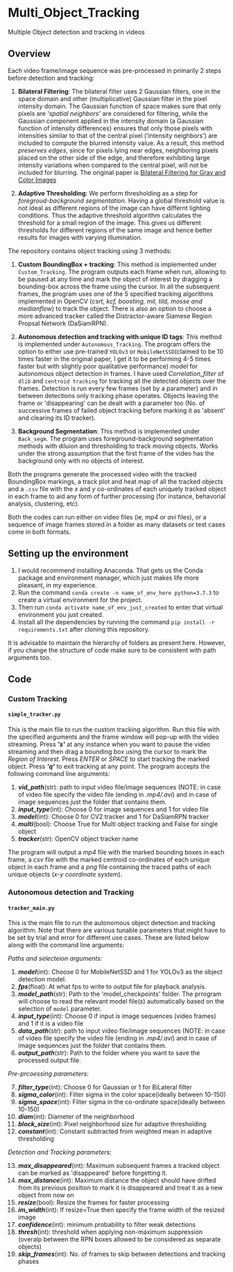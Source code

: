 # Multi_Object_Tracking
Multiple Object detection and tracking in videos 

## Overview

Each video frame/image sequence was pre-processed in primarily 2 steps before detection and tracking:

1. **Bilateral Filtering**: The bilateral filter uses 2 Gaussian filters, one in the space domain and other (multiplicative) Gaussian filter in the pixel intensity domain. The Gaussian function of space makes sure that only pixels are *‘spatial neighbors’* are considered for filtering, while the Gaussian component applied in the intensity domain (a Gaussian function of intensity differences) ensures that only those pixels with intensities similar to that of the central pixel (‘intensity neighbors’) are included to compute the blurred intensity value. As a result, this method *preserves edges*, since for pixels lying near edges, neighboring pixels placed on the other side of the edge, and therefore exhibiting large intensity variations when compared to the central pixel, will not be included for blurring. The original paper is [Bilateral Filtering for Gray and Color Images](http://www.cs.jhu.edu/~misha/ReadingSeminar/Papers/Tomasi98.pdf)

2. **Adaptive Thresholding**: We perform thresholding as a step for *foregroud-background segmentation*. Having a global threshold value is not ideal as different regions of the image can have differnt lighting conditions. Thus the adaptive threshold algorithm calculates the threshold for a small region of the image. This gives us different thresholds for different regions of the same image and hence better results for images with varying illumination.

The repository contains object tracking using 3 methods:

1. **Custom BoundingBox + tracking**: This method is implemented under `Custom_Tracking`. The program outputs each frame when run, allowing to be paused at any time and mark the object of interest by dragging a bounding-box across the frame using the cursor. In all the subsequent frames, the program uses one of the 5 specified tracking algorithms implemented in OpenCV (*csrt, kcf, boosting, mil, tild, mosse and medianflow*) to track the object. There is also an option to choose a more advanced tracker called the Distractor-aware Siamese Region Propsal Network (DaSiamRPN).

2. **Autonomous detection and tracking with unique ID tags**: This method is implemented under `Autonomous_Tracking`. The program offers the option to either use pre-trained `YOLOv3` or `MobileNetSSD`(claimed to be 10 times faster in the original paper, I get it to be performing 4-5 times faster but with slightly poor qualitative performance) model for autonomous object detection in frames. I have used *Correlation_filter* of `dlib` and `centroid tracking` for tracking all the detected objects over the frames. Detection is run every few frames (set by a parameter) and in between detections only tracking phase operates. Objects leaving the frame or 'disappearing' can be dealt with a parameter too (No. of successive frames of failed object tracking before marking it as 'absent' and clearing its ID tracker).

3. **Background Segmentation**: This method is implemented under `Back_segm`. The program uses foreground-background segmentation methods with diluion and thresholding to track moving objects. Works under the strong assumption that the first frame of the video has the background only with no objects of interest.

Both the programs generate the processed video with the tracked BoundingBox markings, a track plot and heat map of all the tracked objects and a `.csv` file with the *x* and *y* co-ordinates of each uniquely tracked object in each frame to aid any form of further processing (for instance, behavorial analysis, clustering, etc).

Both the codes can run either on video files (ie, *mp4* or *avi* files), or a sequence of image frames stored in a folder as many datasets or test cases come in both formats.

## Setting up the environment

1. I would recommend installing Anaconda. That gets us the Conda package and environment manager, which just makes life more pleasant, in my experience.
2. Run the command `conda create -n name_of_env_here python=3.7.3` to create a virtual environment for the project.
3. Then run `conda activate name_of_env_just_created` to enter that virtual environment you just created.
3. Install all the dependencies by running the command `pip install -r requirements.txt` after cloning this repository.

It is advisable to maintain the hierarchy of folders as present here. However, if you change the structure of code make sure to be consistent with path arguments too.

## Code

### Custom Tracking

#### ```simple_tracker.py```

This is the main file to run the custom tracking algorithm. Run this file with the specified arguments and the frame window will pop-up with the video streaming. Press ***'s'*** at any instance when you want to pause the video streaming and then drag a bounding box using the cursor to mark the *Region of Interest*. Press *ENTER* or *SPACE* to start tracking the marked object. Press ***'q'*** to exit tracking at any point. The program accepts the following command line arguments:

1. ***vid_path***(str): path to input video file/image sequences (NOTE: in case of video file specify the video file (ending in *.mp4/.avi*) and in case of image sequences just the folder that contains them.
2. ***input_type***(int): Choose 0 for image sequences and 1 for video file
3. ***model***(int): Choose 0 for CV2 tracker and 1 for DaSiamRPN tracker
4. ***multi***(bool): Choose True for Multi object tracking and False for single object
5. ***tracker***(str): OpenCV object tracker name

The program will output a *mp4* file with the marked bounding boxes in each frame, a *csv* file with the marked centroid co-ordinates of each unique object in each frame and a *png* file containing the traced paths of each unique objects (*x-y coordinate system*).

### Autonomous detection and Tracking

#### ```tracker_main.py```

This is the main file to run the autonomous object detection and tracking algorithm. Note that there are various tunable parameters that might have to be set by trial and error for different use cases. These are listed below along with the command line arguments:

*Paths and selecteion arguments:*

1. ***model***(int): Choose 0 for MobileNetSSD and 1 for YOLOv3 as the object detection model.
2. ***fps***(float): At what fps to write to output file for playback analysis.
3. ***model_path***(str): Path to the 'model_checkpoints' folder. The prrogram will choose to read the relevant model file(s) automatically based on the selection of `model` parameter.
4. ***input_type***(int): Choose 0 if input is image sequences (video frames) and 1 if it is a video file
5. ***data_path***(str): path to input video file/image sequences (NOTE: in case of video file specify the video file (ending in *.mp4/.avi*) and in case of image sequences just the folder that contains them.
6. ***output_path***(str): Path to the folder where you want to save the processed output file.

*Pre-prcoessing parameters:*

7. ***filter_type***(int): Choose 0 for Gaussian or 1 for BiLateral filter
8. ***sigma_color***(int): Filter sigma in the color space(ideally between 10-150)
9. ***sigma_space***(int): Filter sigma in the co-ordinate space(ideally between 10-150)
10. ***diam***(int): Diameter of the neighborhood
11. ***block_size***(int): Pixel neighborhood size for adaptive thresholding
12. ***constant***(int): Constant subtracted from weighted mean in adaptive thresholding

*Detection and Tracking parameters:*

13. ***max_disappeared***(int): Maximum subsequent frames a tracked object can be marked as 'disappeared' before forgetting it.
14. ***max_distance***(int): Maximum distance the object should have drifted from its previous position to mark it is disappeared and treat it as a new object from now on
15. ***resize***(bool): Resize the frames for faster processing
16. ***im_width***(int): If resize=True then specify the frame width of the resized image
17. ***confidence***(int): minimum probability to filter weak detections
18. ***thresh***(int): threshold when applying non-maximum suppression (overalp between the RPN boxes allowed to be considered as separate objects)
19. ***skip_frames***(int): No. of frames to skip between detections and tracking phases
